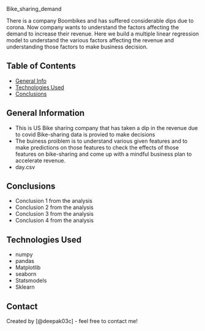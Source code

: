 Bike_sharing_demand

There is a company Boombikes and has suffered considerable dips due to corona. Now company wants to understand the factors affecting the demand to increase their revenue. Here we build a multiple linear regression model to understand the various factors affecting the revenue and understanding those factors to make business decision.


## Table of Contents
* [General Info](#general-information)
* [Technologies Used](#technologies-used)
* [Conclusions](#conclusions)


## General Information
- This is US Bike sharing company that has taken a dip in the revenue due to covid
  Bike-sharing data is provied to make decisions
- The buiness proiblem is to understand various given features and to make predictions on those features to check the effects of those features on bike-sharing and come up with a mindful business plan to accelerate revenue.
- day.csv

## Conclusions
- Conclusion 1 from the analysis
- Conclusion 2 from the analysis
- Conclusion 3 from the analysis
- Conclusion 4 from the analysis

<!-- You don't have to answer all the questions - just the ones relevant to your project. -->


## Technologies Used
 - numpy
 - pandas
 - Matplotlib
 - seaborn
 - Statsmodels
 - Sklearn


## Contact
Created by [@deepak03c] - feel free to contact me!
